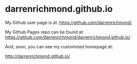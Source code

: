 darrenrichmond.github.io
====================

My Github user page is at: 
https://github.com/darrenrichmond/

My Github Pages repo can be found at:  
https://github.com/darrenrichmond/darrenrichmond.github.io/

And, soon, you can see my customized homepage at:

http://darrenrichmond.github.io/
